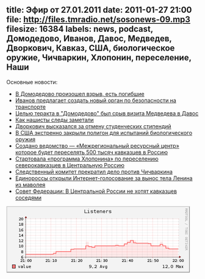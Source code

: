title: Эфир от 27.01.2011
date: 2011-01-27 21:00
file: http://files.tmradio.net/sosonews-09.mp3
filesize: 16384
labels: news, podcast, Домодедово, Иванов, Давос, Медведев, Дворкович, Кавказ, США, биологическое оружие, Чичваркин, Хлопонин, переселение, Наши
---
Основные новости:

<ul>
<li><a href="http://laddove.livejournal.com/56691.html">В Домодедово произошел взрыв, есть погибшие</a></li>
<li><a href="http://www.infox.ru/authority/state/2011/01/27/Ivanov_pryedlagayet_.phtml">Иванов предлагает создать новый орган по безопасности на транспорте</a></li>
<li><a href="http://www.utro.ru/news/2011/01/26/951868.shtml">Целью теракта в "Домодедово" был срыв визита Медведева в Давос</a></li>
<li><a href="http://dolboeb.livejournal.com/1972312.html">Как нашисты следы заметали</a></li>
<li><a href="http://www.interfax.ru/news.asp?id=173699">Дворкович высказался за отмену студенческих стипендий</a></li>
<li><a href="http://lenta.ru/news/2011/01/27/dugway/">В США экстренно закрыли полигон для испытаний биологического оружия</a></li>
<li><a href="http://svpressa.ru/society/article/37519/">Создано ведомство — «Межрегиональный ресурсный центр» которое будет переселять 500 тысяч кавказцев в Россию</a></li>
<li><a href="http://svpressa.ru/society/article/35352/">Стартовала «программа Хлопонина» по переселению северокавказцев в Центральную Россию</a></li>
<li><a href="http://www.lifenews.ru/news/49246">Следственный комитет прекратил дело против Чичваркина</a></li>
<li><a href="http://goodbyelenin.ru/index/results">Единороссы открыли Интернет-голосование за вынос тела Ленина из маволея</a></li>
<li><a href="http://nr2.ru/policy/313829.html">Совет Федерации: В Центральной России не хотят кавказцев соседями</a></li>
</ul>

![статистика](/sosonews-09.png)
